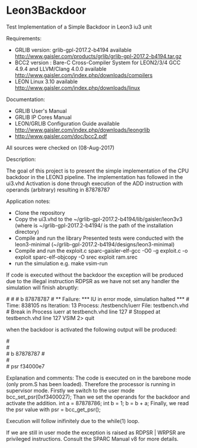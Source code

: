 # Leon3Backdoor
Test Implementation of a Simple Backdoor in Leon3 iu3 unit

Requirements:
* GRLIB version: grlib-gpl-2017.2-b4194 
available http://www.gaisler.com/products/grlib/grlib-gpl-2017.2-b4194.tar.gz 
* BCC2 version : Bare-C Cross-Compiler System for LEON2/3/4 GCC 4.9.4 and LLVM/Clang 4.0.0
available http://www.gaisler.com/index.php/downloads/compilers
* LEON Linux 3.10 
available http://www.gaisler.com/index.php/downloads/linux

Documentation:
* GRLIB User's Manual
* GRLIB IP Cores Manual	
* LEON/GRLIB Configuration Guide
available http://www.gaisler.com/index.php/downloads/leongrlib
* http://www.gaisler.com/doc/bcc2.pdf

All sources were checked on (08-Aug-2017)


Description:

The goal of this project is to present the simple implementation of the CPU backdoor in the LEON3 pipeline.
The implementation has followed in the ui3.vhd
Activation is done through execution of the ADD instruction with operands (arbitrary) resulting in 87878787


Application notes:

* Clone the repository
* Copy the ui3.vhd to the ~/grlib-gpl-2017.2-b4194/lib/gaisler/leon3v3 (where is ~/grlib-gpl-2017.2-b4194/ is the path of the installation directory)
* Compile and run the library
	Presented tests were conducted with the leon3-minimal (~/grlib-gpl-2017.2-b4194/designs/leon3-minimal)
* Compile and run the exploit.c
 sparc-gaisler-elf-gcc -O0 -g exploit.c -o exploit
 sparc-elf-objcopy -O srec exploit ram.srec 
* run the simulation
 e.g. make vsim-run

If code is executed without the backdoor the exception will be produced due to the illegal instruction RDPSR
as we have not set any handler the simulation will finish abruptly:

\# 
\# 
\#   b 87878787
\# ** Failure: *** IU in error mode, simulation halted ***
\#    Time: 838105 ns  Iteration: 13  Process: /testbench/iuerr File: testbench.vhd
\# Break in Process iuerr at testbench.vhd line 127
\# Stopped at testbench.vhd line 127 
VSIM 2> quit

when the backdoor is activated the following output will be produced:

\#  
\#  
\#    b 87878787
\#  
\#  
\#    psr f34000e7

Explanation and comments:
The code is executed on in the barebone mode (only prom.S has been loaded). 
Therefore the processor is running in supervisor mode.
Firstly we switch to the user mode bcc_set_psr(0xf3400027);
Than we set the operands for the backdoor and activate the addition.
int a = 87878786;
int b = 1;
b = b + a;
Finally, we read the psr value with psr = bcc_get_psr();

Execution will follow inifinitely due to the while(1) loop.

If we are still in user mode the exception is raised as RDPSR | WRPSR are privileged instructions.
Consult the SPARC Manual v8 for more details.



 

